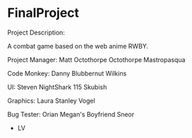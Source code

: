 FinalProject
============

Project Description:

A combat game based on the web anime RWBY.


Project Manager: Matt Octothorpe Octothorpe Mastropasqua

Code Monkey: Danny Blubbernut Wilkins

UI: Steven NightShark 115 Skubish

Graphics: Laura Stanley Vogel

Bug Tester: Orian Megan's Boyfriend Sneor


- LV
